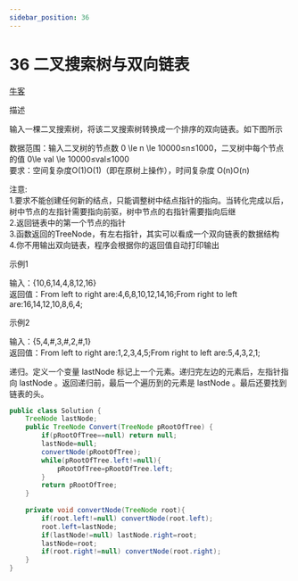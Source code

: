 ```yaml
---
sidebar_position: 36
---
```


# 36 二叉搜索树与双向链表

[牛客](https://www.nowcoder.com/practice/947f6eb80d944a84850b0538bf0ec3a5)

描述  

输入一棵二叉搜索树，将该二叉搜索树转换成一个排序的双向链表。如下图所示  


数据范围：输入二叉树的节点数 0 \le n \le 10000≤n≤1000，二叉树中每个节点的值 0\le val \le 10000≤val≤1000  
要求：空间复杂度O(1)O(1)（即在原树上操作），时间复杂度 O(n)O(n)  

注意:  
1.要求不能创建任何新的结点，只能调整树中结点指针的指向。当转化完成以后，树中节点的左指针需要指向前驱，树中节点的右指针需要指向后继  
2.返回链表中的第一个节点的指针  
3.函数返回的TreeNode，有左右指针，其实可以看成一个双向链表的数据结构  
4.你不用输出双向链表，程序会根据你的返回值自动打印输出  

示例1  

输入：{10,6,14,4,8,12,16}  
返回值：From left to right are:4,6,8,10,12,14,16;From right to left are:16,14,12,10,8,6,4;  

示例2

输入：{5,4,#,3,#,2,#,1}  
返回值：From left to right are:1,2,3,4,5;From right to left are:5,4,3,2,1;

递归。定义一个变量 lastNode 标记上一个元素。递归完左边的元素后，左指针指向 lastNode 。返回递归前，最后一个遍历到的元素是 lastNode 。最后还要找到链表的头。

```java
public class Solution {
    TreeNode lastNode;
    public TreeNode Convert(TreeNode pRootOfTree) {
        if(pRootOfTree==null) return null;
        lastNode=null;
        convertNode(pRootOfTree);
        while(pRootOfTree.left!=null){
            pRootOfTree=pRootOfTree.left;
        }
        return pRootOfTree;
    }
    
    private void convertNode(TreeNode root){
        if(root.left!=null) convertNode(root.left);
        root.left=lastNode;
        if(lastNode!=null) lastNode.right=root;
        lastNode=root;
        if(root.right!=null) convertNode(root.right);
    }
}
```